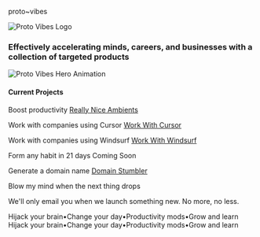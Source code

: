 proto~vibes




![Proto Vibes Logo](static/images/pv-logo.png)

### Effectively accelerating minds, careers, and businesses with a collection of targeted products

![Proto Vibes Hero Animation](static/images/proto-hero-low.gif)

#### Current Projects

Boost productivity [Really Nice Ambients](https://www.youtube.com/@reallyniceambients)

Work with companies using Cursor [Work With Cursor](https://workwithcursor.com/)

Work with companies using Windsurf [Work With Windsurf](https://workwithwindsurf.com/)

Form any habit in 21 days Coming Soon

Generate a domain name [Domain Stumbler](https://domainstumbler.com/)

Blow my mind when the next thing drops

We'll only email you when we launch something new. No more, no less.

Hijack your brain•Change your day•Productivity mods•Grow and learn
Hijack your brain•Change your day•Productivity mods•Grow and learn